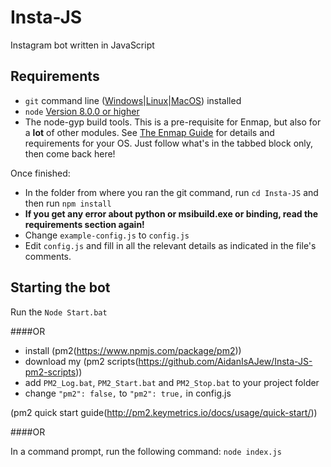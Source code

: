 # Insta-JS
Instagram bot written in JavaScript
## Requirements

- `git` command line ([Windows](https://git-scm.com/download/win)|[Linux](https://git-scm.com/book/en/v2/Getting-Started-Installing-Git)|[MacOS](https://git-scm.com/download/mac)) installed
- `node` [Version 8.0.0 or higher](https://nodejs.org)
- The node-gyp build tools. This is a pre-requisite for Enmap, but also for a **lot** of other modules. See [The Enmap Guide](https://enmap.evie.codes/install#pre-requisites) for details and requirements for your OS. Just follow what's in the tabbed block only, then come back here!

Once finished:

- In the folder from where you ran the git command, run `cd Insta-JS` and then run `npm install`
- **If you get any error about python or msibuild.exe or binding, read the requirements section again!**
- Change `example-config.js` to `config.js`
- Edit `config.js` and fill in all the relevant details as indicated in the file's comments.

## Starting the bot

Run the `Node Start.bat`

####OR

- install (pm2(https://www.npmjs.com/package/pm2))
- download my (pm2 scripts(https://github.com/AidanIsAJew/Insta-JS-pm2-scripts))
- add `PM2_Log.bat`, `PM2_Start.bat` and `PM2_Stop.bat` to your project folder
- change `"pm2": false,` to `"pm2": true,` in config.js

(pm2 quick start guide(http://pm2.keymetrics.io/docs/usage/quick-start/))

####OR

In a command prompt, run the following command:
`node index.js`
